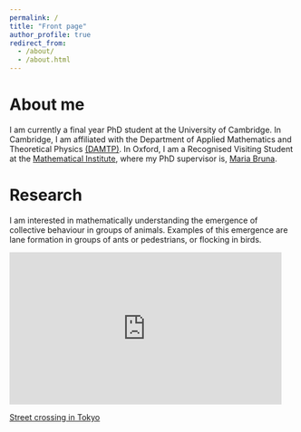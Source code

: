 ```yaml
---
permalink: /
title: "Front page"
author_profile: true
redirect_from: 
  - /about/
  - /about.html
---
```


About me
======
I am currently a final year PhD student at the University of Cambridge. In Cambridge, I am affiliated with the Department of Applied Mathematics and Theoretical Physics [(DAMTP)](https://www.damtp.cam.ac.uk/). In Oxford, I am a Recognised Visiting Student at the [Mathematical Institute](https://www.maths.ox.ac.uk/), where my PhD supervisor is, [Maria Bruna](https://people.maths.ox.ac.uk/bruna/).

Research
======
I am interested in mathematically understanding the emergence of collective behaviour in groups of animals. Examples of this emergence are lane formation in groups of ants or pedestrians, or flocking in birds.
<iframe src="https://giphy.com/embed/KJQva3zYQ2rni" width="480" height="269" style="" frameBorder="0" class="giphy-embed" allowFullScreen></iframe><p><a href="https://giphy.com/gifs/tokyo-crossing-shibuya-KJQva3zYQ2rni">Street crossing in Tokyo</a></p>

